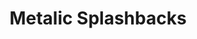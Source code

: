 ---
layout: products
title: Metalic Splashbacks
description: Gold Coast Supplier and installer of colour, metalic, mirror, special and standard splashbacks.
hero_image: "/img/splashbacks/metalic/iron-glass-splashback.jpg"
category: splashbacks
product: metalic-splashbacks
value-prop: Easy to clean, sleek, contemporary and comes in a range of colours to match your décor. Splashbacks are strong, durable, easy to clean and more hygienic than tiles. 
do_you_need_a_buy_button: false
buybutton: 
intro: We focus on the foremost quality in the products and services we offer.
process: Free measure and quote to a blank canvas or existing. Measuring
  to the exact millimeter, a splashback to suit your taste and budget. Repair or replace
  an outdated existing splashback to modernise.
quality: We use the best and not cheap inferior imported products. Glass — We use
  toughened monolithic glass, manufactured in factory. Using this glass prevents de-lamination,
  it's also longer lasting and easier to clean. Frames — We use only quality Dias
  Extrusions. Dias are Australian made and have established a reputation for quality
  and design.
images:
- "/img/splashbacks/metalic/iron-glass-splashback.jpg"
include_brochure: false
brochure: 
---